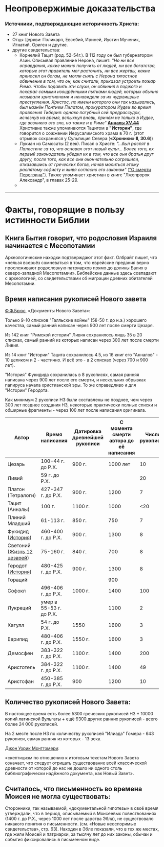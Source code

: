 # Неопровержимые доказательства

### Источники, подтверждающие историчность Христа:
- 27 книг Нового Завета
- Отцы Церкви: Поликарп, Евсебий, Ириней, Иустин Мученик, Игнатий, Ориген и другие.
- другие свидетельства:
  + Корнелий Тацит (род. 52-54г.). В 112 году он был губернатором Азии. Описывая правление Нерона, пишет: *"Но ни все оправдания, какие можно получить от людей, ни все богатства, которые этот правитель мог расточить, ни все жертвы, какие приносил он богам, не могли снять с Нерона тягостное обвинение в том, что он, как считали, приказал устроить пожар Рима. Чтобы подавить эти слухи, он обвинил в поджоге и покарал самыми изощрёнными пытками людей, которых обычно называли христианами и ненавидели за их чудовищные преступления. Христос, по имени которого они так назывались, был казнён Понтием Пилатом, прокуратором Иудеи во время правления Тиберия: однако пагубный сей предрассудок, исчезнув на время, вспыхнул вновь, причём не только в Иудее, где возникло это зло, но также и в Риме"* **[Анналы XV.44](https://ru.wikipedia.org/wiki/%D0%9F%D1%83%D0%B1%D0%BB%D0%B8%D0%B9_%D0%9A%D0%BE%D1%80%D0%BD%D0%B5%D0%BB%D0%B8%D0%B9_%D0%A2%D0%B0%D1%86%D0%B8%D1%82#%D0%A2%D0%B0%D1%86%D0%B8%D1%82_%D0%BE_%D1%85%D1%80%D0%B8%D1%81%D1%82%D0%B8%D0%B0%D0%BD%D1%81%D1%82%D0%B2%D0%B5 "Тацит о христианах; статья в Википедии")**  
Христиане также упоминаются Тацитом в **"Истории"**, где говорится о сожжении Иерусалимского храма в 70 г. (этот отрывок сохранился у Сульпиция Севера (**«Хроники» II, 30.6**))
  + Лукиан из Самосаты (2 век). Писал о Христе: *"...был распят в Палестине за то, что основал этот новый культ... Более того, их первый законодатель убедил их в том, что все они братья друг другу, после того, как все они окончательно согрешили, отказавшись от греческих богов, начав молиться этому распятому софисту и живя согласно его законам"* (["О смерти Перегрина"](https://ru.wikipedia.org/wiki/%D0%9B%D1%83%D0%BA%D0%B8%D0%B0%D0%BD#%D0%9B%D1%83%D0%BA%D0%B8%D0%B0%D0%BD_%D0%B8_%D1%85%D1%80%D0%B8%D1%81%D1%82%D0%B8%D0%B0%D0%BD%D1%81%D1%82%D0%B2%D0%BE "Лукиан и христианство; статья в Википедии")). Также упоминает христиан в книге "Лжепророк Александр", в главах 25-29.
  + 


***

# Факты, говорящие в пользу истинности Библии

## Книга Бытия говорит, что родословия Израиля начинается с Месопотамии

Археологические находки подтверждают этот факт. Олбрайт пишет, что «нельзя всерьёз сомневаться в том, что еврейские предания верно прослеживают родословную патриархов прямо до долины Балих в северо-западной Месопотамии». Библейские данные здесь совпадают с археологией, со свидетельствами об миграции древних обитателей Месопотамии.

## Время написания рукописей Нового завета

[Ф.Ф.Брюс](https://azbyka.ru/otechnik/konfessii/neosporimye-svidetelstva/1_28#sel=401:7,401:9), «Документы Нового Завета»:

Только 9-10 списков "Галльские войны" (58-50 г. до н.э.) хорошего качества, самый ранний написан через 900 лет после смерти Цезаря.

Из 142 книг "Римской истории" Ливия сохранилось лишь 35 в 20 списках, самый ранний из которых написан через 300 лет после смерти Ливия.

Из 14 книг "Истории" Тацита сохранилось 4.5, из 16 книг его "Анналов" - 10 целиком и 2 - частично. И всё это - в 2 списках (через 700 и 900 лет).

"История" Фукидида сохранилась в 8 рукописях, самая ранняя написана через 900 лет после его смерти, и нескольких обрывках папируса начала христианской эры. То же справедливо и для "Истории" Геродота.

Как минимум 2 рукописи НЗ были составлены не позднее, чем через 300 лет позднее создания НЗ, некоторые практически полные списки и обширные фрагменты - через 100 лет после написания оригинала.

Автор | Время написания | Датировка древнейшей рукописи | С момента смерти автора до её написания | Число рукописей
--- | --- | --- | --- | ---
Цезарь | 100-44 г. до Р.Х. | 900 г. | 1000 лет | 10
Ливий | 59 г. до Р.Х. | | | 20
Платон (Тетралоги) | 427-347 г. до Р.Х. | 900 г. | 1200 | 7
Тацит (Анналы) | 100 г. | 1100 г. | 1000 | <20
Плиний Младший | 61-113 г. | 850 г. | 750 | 7
Фукидид ([История](https://ru.wikipedia.org/wiki/%D0%98%D1%81%D1%82%D0%BE%D1%80%D0%B8%D1%8F_(%D0%A4%D1%83%D0%BA%D0%B8%D0%B4%D0%B8%D0%B4) "Статья в Википедии")) | 460-400 г. до Р.Х. | 900 г. | 1300 | 8 
Светоний ([Жизнь 12 цезарей](https://ru.wikipedia.org/wiki/%D0%96%D0%B8%D0%B7%D0%BD%D1%8C_%D0%B4%D0%B2%D0%B5%D0%BD%D0%B0%D0%B4%D1%86%D0%B0%D1%82%D0%B8_%D1%86%D0%B5%D0%B7%D0%B0%D1%80%D0%B5%D0%B9 "Статья в Википедии")) | 75-160 г. | 840 г. | 700 | 8 
Геродот ([История](https://ru.wikipedia.org/wiki/%D0%98%D1%81%D1%82%D0%BE%D1%80%D0%B8%D1%8F_(%D0%93%D0%B5%D1%80%D0%BE%D0%B4%D0%BE%D1%82) "Статья в Википедии")) | 480-425 г. до Р.Х. | 900 г. | 1300 | 8
Гораций | | | 900 |
Софокл | 496-406 г. до Р.Х. | 1000 г. | 1400 | 100
Лукреций | умер в 55-53 г. до Р.Х. | | 1100 | 2
Катулл | 54 г. до Р.Х. | 1550 | 1600 | 3
Еврипид | 480-406 г. до Р.Х. | 1550 г. | 1600 | 3
Демосфен | 383-322 г. до Р.Х. | 1100 г. | 1400 | 200
Аристотель | 384-322 г. до Р.Х. | 1100 г. | 1400 | 49
Аристофан | 450-385 г. до Р.Х. | 900 | 1200 | 10


## Количество рукописей Нового Завета:

В настоящее время есть более 5300 греческих рукописей НЗ + 10000 копий латинской Вульгаты + ещё 9300 других ранних рукописей - всего более 24 000 рукописей. 

На 2 месте после НЗ по количеству рукописей "Илиада" Гомера - 643 рукописи, самая ранняя из которых - 13 века. 

[Джон Уорик Монтгомери](https://azbyka.ru/otechnik/konfessii/neosporimye-svidetelstva/1#sel=393:1,393:3):

«скептицизм по отношению к итоговым текстам Нового Завета означает, что следует отрицать существование всей классической древности от которой до нас не дошло ни одного столь библиографически надёжного документа, как Новый Завет».

## Считалось, что письменность во времена Моисея не могла существовать:

Сторонники, так называемой, «документальной гипотезы» в своё время утверждали, что в период, описываемый в Моисеевых повествованиях (1400 г. до Р.Х., через 1000 лет после царства Эбла), не существовало никакого понятия о письменности. (см. «Новые неоспоримые свидетельства», стр. 63). Находки в Эбле показали, что в тех же местах, где жили Моисей и патриархи, за тысячу лет до них законы, обычаи и события фиксировались в письменном виде.

<!--- 
## Высказывания известных людей 

[Нельсон Глюк](https://azbyka.ru/otechnik/konfessii/neosporimye-svidetelstva/6_2#sel=7:1,7:2), известный еврейский археолог: «Можно категорически утверждать, что ни одно археологическое открытие ещё никогда не противоречило данным Библии».

[Уильям Ф.Олбрайт](https://azbyka.ru/otechnik/konfessii/neosporimye-svidetelstva/6_2#sel=8:1,8:3), один из самых знаменитых археологов: «Нет никакого сомнения, что археология продолжает подтверждать практически полное соответствие библейских преданий историческим фактам».
--->

